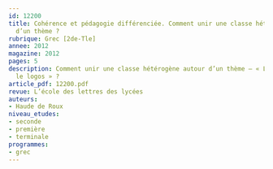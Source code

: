 ```yaml
---
id: 12200
title: Cohérence et pédagogie différenciée. Comment unir une classe hétérogène autour
  d’un thème ?
rubrique: Grec [2de-Tle]
annee: 2012
magazine: 2012
pages: 5
description: Comment unir une classe hétérogène autour d’un thème – « Le mythos et
  le logos » ?
article_pdf: 12200.pdf
revue: L’école des lettres des lycées
auteurs:
- Haude de Roux
niveau_etudes:
- seconde
- première
- terminale
programmes:
- grec
---
```

